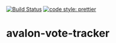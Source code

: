 [![Build Status](https://travis-ci.com/mwiens91/avalon-vote-tracker.svg?branch=master)](https://travis-ci.com/mwiens91/avalon-vote-tracker)
[![code style:
prettier](https://img.shields.io/badge/code_style-prettier-ff69b4.svg)](https://github.com/prettier/prettier)

# avalon-vote-tracker

